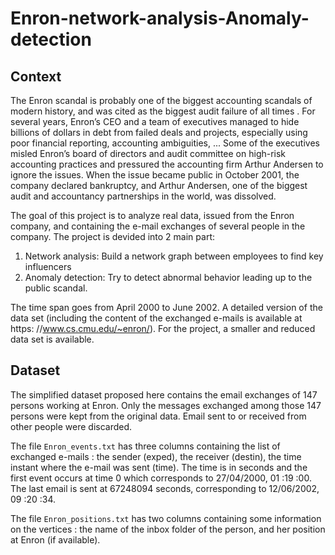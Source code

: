 # Enron-network-analysis-Anomaly-detection

## Context
The Enron scandal is probably one of the biggest accounting scandals of modern history, and was cited as the biggest audit failure of all times . For several years, Enron’s CEO and a team of executives managed to hide billions of dollars in debt from failed deals and projects, especially using poor financial reporting,
accounting ambiguities, ... Some of the executives misled Enron’s board of directors and audit committee on high-risk accounting practices and pressured the accounting firm Arthur Andersen to ignore the issues.
When the issue became public in October 2001, the company declared bankruptcy, and Arthur Andersen, one of the biggest audit and accountancy partnerships in the world, was dissolved.

The goal of this project is to analyze real data, issued from the Enron company, and containing the e-mail exchanges of several people in the company. The project is devided into 2 main part:
1. Network analysis: Build a network graph between employees to find key influencers
2. Anomaly detection: Try to detect abnormal behavior leading up to the public scandal.

The time span goes from April 2000 to June 2002. A detailed version of the data set (including the content of the exchanged e-mails is available at https:
//www.cs.cmu.edu/~enron/). For the project, a smaller and reduced data set is available.

## Dataset

The simplified dataset proposed here contains the email exchanges of 147 persons working at Enron. Only the messages exchanged among those 147 persons were kept from the original data. Email sent to or received from other people were discarded.

The file `Enron_events.txt` has three columns containing the list of exchanged e-mails : the sender (exped), the receiver (destin), the time instant where the e-mail was sent (time). The time is in seconds and the first event occurs at time 0 which corresponds to 27/04/2000, 01 :19 :00. The last email is sent at 67248094
seconds, corresponding to 12/06/2002, 09 :20 :34.

The file `Enron_positions.txt` has two columns containing some information on the vertices : the name of the inbox folder of the person, and her position at Enron (if available).


